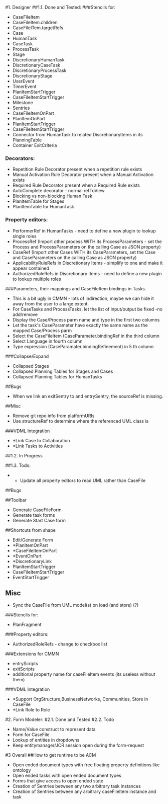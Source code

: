 #1. Designer
##1.1. Done and Tested:
###Stencils for:
 - CaseFileItem
 - CaseFileItem.children
 - CaseFileITem.targetRefs
 - Case
 - HumanTask
 - CaseTask
 - ProcessTask
 - Stage
 - DiscretionaryHumanTask
 - DiscretionaryCaseTask
 - DiscretionaryProcessTask
 - DiscretionaryStage
 - UserEvent
 - TimerEvent
 - PlanItemStartTrigger
 - CaseFileItemStartTrigger
 - Milestone
 - Sentries
 - CaseFileItemOnPart
 - PlanItemOnPart
 - PlanItemStartTrigger
 - CaseFileItemStartTrigger
 - Connector from HumanTask to related DiscretionaryItems in its PlanningTable
 - Container ExitCriteria

### Decorators:
 - Repetition Rule Decorator present when a repetition rule exists
 - Manual Activation Rule Decorator present when a Manual Activation exists
 - Required Rule Decorator present when a Required Rule exists
 - AutoComplete decorator - normal refToView
 - Blocking vs non-blocking Human Task
 - PlanItemTable for Stages
 - PlanItemTable for HumanTask
 

### Property editors:
 - PerformerRef in HumanTasks - need to define a new plugin to lookup single roles
 - ProcessRef (Import other process WITH its ProcessParameters - set the Process and ProcessParameters on the calling Case as JSON property)
 - CaseRef (Import other Cases WITH its CaseParameters, set the Case and CaseParameters on the calling Case as JSON property)
 - ApplicabilityRuleRefs in Discretionary Items - simplify to one and make it appear contained
 - AuthorizedRoleRefs in Discretionary Items - need to define a new plugin to lookup multiple roles
 

###Parameters, their mappings and CaseFileItem bindings in Tasks.
 - This is a bit ugly in CMMN - lots of indirection, maybe we can hide it away from the user to a large extent.
 - For CaseTasks and ProcessTasks, let the list of input/output be fixed -no add/remove
 - Display the Case/Process parm name and type in the first two columns
 - Let the task's CaseParameter have exactly the same name as the mapped Case/Process parm
 - Select the CaseFileItem (CaseParameter.bindingRef in the third column
 - Select Language in fourth column
 - Type expression (CaseParamater.bindingRefinement) in 5 th column

###Collapse/Expand
 - Collapsed Stages 
 - Collapsed Planning Tables for Stages and Cases
 - Collapsed Planning Tables for HumanTasks
 
##Bugs
 - When we link an exitSentry to and entrySentry, the sourceRef is missing.

##Misc
 - Remove git repo info from platformURIs
 - Use structureRef to determine where the referenced UML class is
 
###VDML Integration
 - *Link Case to Collaboration 
 - *Link Tasks to Activities 
   

##1.2. In Progress

##1.3. Todo:
 * - Update all property editors to read UML rather than CaseFile

##Bugs

##Toolbar
 - Generate CaseFileForm
 - Generate task forms
 - Generate Start Case form
 
##Shortcuts from shape
 - Edit/Generate Form
 - *PlanItemOnPart
 - *CaseFileItemOnPart
 - *EventOnPart
 - *DiscretionaryLink
 - PlanItemStartTrigger
 - CaseFileItemStartTrigger
 - EventStartTrigger
  
## Misc
 - Sync the CaseFile from UML model(s) on load (and store) (?)
 
 
###Stencils for:
 - PlanFragment

###Property editors:
 - AuthorizedRoleRefs - change to checkbox list
 
###Extensions for CMMN
 - entryScripts
 - exitScripts
 - additional property name for caseFileItem events (its useless without them)

###VDML Integration
 - *Support OrgStructure,BusinessNetworks, Communities, Store in CaseFile
 - *Link Role to Role 

#2. Form Modeler:
#2.1. Done and Tested
#2.2. Todo
 - Name/Value construct to represent data
 - Form for CaseFile
 - Lookup of entities in dropdowns
 - Keep entitymanager/JCR session open during the form-request

#3 Overall
##How to get runtime to be ACM
 - Open ended document types with free floating property definitions like ontology
 - Open ended tasks with open ended document types
 - Forms that give access to open ended state
 - Creation of Sentries between any two arbitrary task instances
 - Creation of Sentries between any arbitrary caseFileItem instance and task
